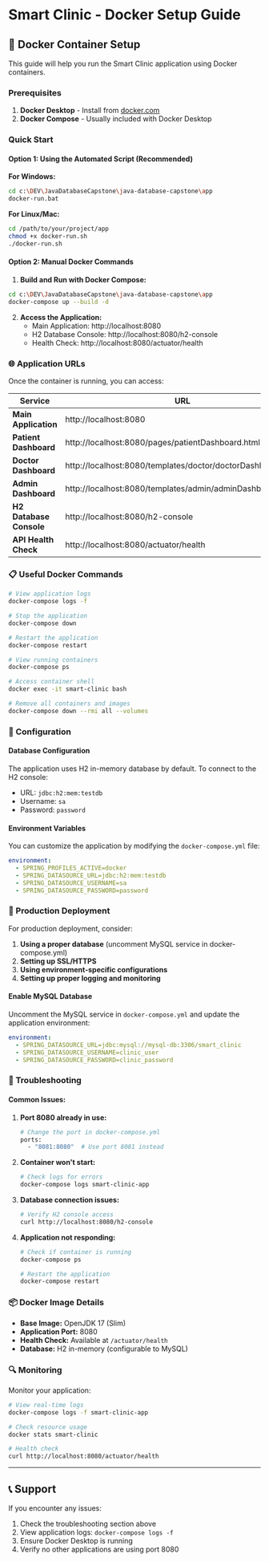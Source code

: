 # Smart Clinic - Docker Setup Guide

## 🐳 Docker Container Setup

This guide will help you run the Smart Clinic application using Docker containers.

### Prerequisites

1. **Docker Desktop** - Install from [docker.com](https://www.docker.com/products/docker-desktop)
2. **Docker Compose** - Usually included with Docker Desktop

### Quick Start

#### Option 1: Using the Automated Script (Recommended)

**For Windows:**
```bash
cd c:\DEV\JavaDatabaseCapstone\java-database-capstone\app
docker-run.bat
```

**For Linux/Mac:**
```bash
cd /path/to/your/project/app
chmod +x docker-run.sh
./docker-run.sh
```

#### Option 2: Manual Docker Commands

1. **Build and Run with Docker Compose:**
```bash
cd c:\DEV\JavaDatabaseCapstone\java-database-capstone\app
docker-compose up --build -d
```

2. **Access the Application:**
   - Main Application: http://localhost:8080
   - H2 Database Console: http://localhost:8080/h2-console
   - Health Check: http://localhost:8080/actuator/health

### 🌐 Application URLs

Once the container is running, you can access:

| Service | URL | Description |
|---------|-----|-------------|
| **Main Application** | http://localhost:8080 | Smart Clinic homepage |
| **Patient Dashboard** | http://localhost:8080/pages/patientDashboard.html | Patient interface |
| **Doctor Dashboard** | http://localhost:8080/templates/doctor/doctorDashboard.html | Doctor interface |
| **Admin Dashboard** | http://localhost:8080/templates/admin/adminDashboard.html | Admin interface |
| **H2 Database Console** | http://localhost:8080/h2-console | Database management |
| **API Health Check** | http://localhost:8080/actuator/health | Application status |

### 📋 Useful Docker Commands

```bash
# View application logs
docker-compose logs -f

# Stop the application
docker-compose down

# Restart the application
docker-compose restart

# View running containers
docker-compose ps

# Access container shell
docker exec -it smart-clinic bash

# Remove all containers and images
docker-compose down --rmi all --volumes
```

### 🔧 Configuration

#### Database Configuration
The application uses H2 in-memory database by default. To connect to the H2 console:
- URL: `jdbc:h2:mem:testdb`
- Username: `sa`
- Password: `password`

#### Environment Variables
You can customize the application by modifying the `docker-compose.yml` file:

```yaml
environment:
  - SPRING_PROFILES_ACTIVE=docker
  - SPRING_DATASOURCE_URL=jdbc:h2:mem:testdb
  - SPRING_DATASOURCE_USERNAME=sa
  - SPRING_DATASOURCE_PASSWORD=password
```

### 🚀 Production Deployment

For production deployment, consider:

1. **Using a proper database** (uncomment MySQL service in docker-compose.yml)
2. **Setting up SSL/HTTPS**
3. **Using environment-specific configurations**
4. **Setting up proper logging and monitoring**

#### Enable MySQL Database

Uncomment the MySQL service in `docker-compose.yml` and update the application environment:

```yaml
environment:
  - SPRING_DATASOURCE_URL=jdbc:mysql://mysql-db:3306/smart_clinic
  - SPRING_DATASOURCE_USERNAME=clinic_user
  - SPRING_DATASOURCE_PASSWORD=clinic_password
```

### 🐛 Troubleshooting

#### Common Issues:

1. **Port 8080 already in use:**
   ```bash
   # Change the port in docker-compose.yml
   ports:
     - "8081:8080"  # Use port 8081 instead
   ```

2. **Container won't start:**
   ```bash
   # Check logs for errors
   docker-compose logs smart-clinic-app
   ```

3. **Database connection issues:**
   ```bash
   # Verify H2 console access
   curl http://localhost:8080/h2-console
   ```

4. **Application not responding:**
   ```bash
   # Check if container is running
   docker-compose ps
   
   # Restart the application
   docker-compose restart
   ```

### 📦 Docker Image Details

- **Base Image:** OpenJDK 17 (Slim)
- **Application Port:** 8080
- **Health Check:** Available at `/actuator/health`
- **Database:** H2 in-memory (configurable to MySQL)

### 🔍 Monitoring

Monitor your application:

```bash
# View real-time logs
docker-compose logs -f smart-clinic-app

# Check resource usage
docker stats smart-clinic

# Health check
curl http://localhost:8080/actuator/health
```

---

## 📞 Support

If you encounter any issues:
1. Check the troubleshooting section above
2. View application logs: `docker-compose logs -f`
3. Ensure Docker Desktop is running
4. Verify no other applications are using port 8080
